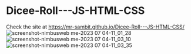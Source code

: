 # Dicee-Roll---JS-HTML-CSS
Check the site at  https://mr-sambit.github.io/Dicee-Roll---JS-HTML-CSS/
![screenshot-nimbusweb me-2023 07 04-11_01_28](https://github.com/MR-Sambit/Dicee-Roll---JS-HTML-CSS/assets/93935688/6f09544b-08df-4cd1-8b4a-0645208b262d)
![screenshot-nimbusweb me-2023 07 04-11_03_10](https://github.com/MR-Sambit/Dicee-Roll---JS-HTML-CSS/assets/93935688/16ae6f4f-c6ef-40d4-8a89-befba059207f)
![screenshot-nimbusweb me-2023 07 04-11_03_35](https://github.com/MR-Sambit/Dicee-Roll---JS-HTML-CSS/assets/93935688/7e678f33-65bd-4177-a954-67adb34ff4c0)
